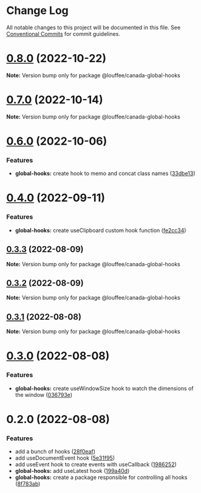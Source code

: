 # Change Log

All notable changes to this project will be documented in this file.
See [Conventional Commits](https://conventionalcommits.org) for commit guidelines.

# [0.8.0](https://github.com/louffee/canada-design-system/compare/v0.7.1...v0.8.0) (2022-10-22)

**Note:** Version bump only for package @louffee/canada-global-hooks

# [0.7.0](https://github.com/louffee/canada-design-system/compare/v0.6.0...v0.7.0) (2022-10-14)

**Note:** Version bump only for package @louffee/canada-global-hooks

# [0.6.0](https://github.com/louffee/canada-design-system/compare/v0.5.0...v0.6.0) (2022-10-06)

### Features

- **global-hooks:** create hook to memo and concat class names ([33dbe13](https://github.com/louffee/canada-design-system/commit/33dbe133aa8fc1e497730be9042c18557b914462))

# [0.4.0](https://github.com/louffee/canada-design-system/compare/v0.3.3...v0.4.0) (2022-09-11)

### Features

- **global-hooks:** create useClipboard custom hook function ([fe2cc34](https://github.com/louffee/canada-design-system/commit/fe2cc340378790f3e36204067e683ef312d7dec6))

## [0.3.3](https://github.com/louffee/canada-design-system/compare/v0.3.2...v0.3.3) (2022-08-09)

**Note:** Version bump only for package @louffee/canada-global-hooks

## [0.3.2](https://github.com/louffee/canada-design-system/compare/v0.3.1...v0.3.2) (2022-08-09)

**Note:** Version bump only for package @louffee/canada-global-hooks

## [0.3.1](https://github.com/louffee/canada-design-system/compare/v0.3.0...v0.3.1) (2022-08-08)

**Note:** Version bump only for package @louffee/canada-global-hooks

# [0.3.0](https://github.com/louffee/canada-design-system/compare/v0.2.0...v0.3.0) (2022-08-08)

### Features

- **global-hooks:** create useWindowSize hook to watch the dimensions of the window ([036793e](https://github.com/louffee/canada-design-system/commit/036793ec3eca620da0660311e8b63d4b4f9c2a36))

# 0.2.0 (2022-08-08)

### Features

- add a bunch of hooks ([28f0eaf](https://github.com/louffee/canada-design-system/commit/28f0eafedfa6c45843bd0262d114e3d4b2d47667))
- add useDocumentEvent hook ([5e31f95](https://github.com/louffee/canada-design-system/commit/5e31f95aa8c15bf9b61f6f685c1a22a9fe6dae59))
- add useEvent hook to create events with useCallback ([1986252](https://github.com/louffee/canada-design-system/commit/1986252faea6bc41178a163db16103c6c46ec030))
- **global-hooks:** add useLatest hook ([199a40d](https://github.com/louffee/canada-design-system/commit/199a40d0925366e5eea151b3e1449f1235ed8f46))
- **global-hooks:** create a package responsible for controlling all hooks ([8f783ab](https://github.com/louffee/canada-design-system/commit/8f783ab1a10fa797808c66df9cf0de590dbf12ee))
